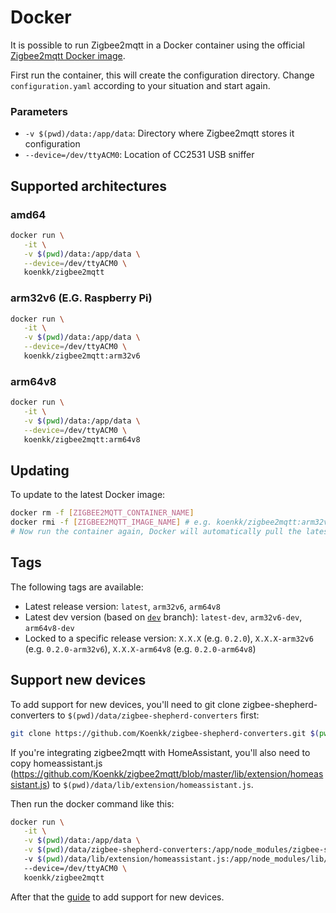 # Docker
It is possible to run Zigbee2mqtt in a Docker container using the official [Zigbee2mqtt Docker image](https://hub.docker.com/r/koenkk/zigbee2mqtt/).

First run the container, this will create the configuration directory. Change `configuration.yaml` according to your situation and start again.

### Parameters
* `-v $(pwd)/data:/app/data`: Directory where Zigbee2mqtt stores it configuration
* `--device=/dev/ttyACM0`: Location of CC2531 USB sniffer

## Supported architectures
### amd64
```bash
docker run \
   -it \
   -v $(pwd)/data:/app/data \
   --device=/dev/ttyACM0 \
   koenkk/zigbee2mqtt
```

### arm32v6 (E.G. Raspberry Pi)
```bash
docker run \
   -it \
   -v $(pwd)/data:/app/data \
   --device=/dev/ttyACM0 \
   koenkk/zigbee2mqtt:arm32v6
```

### arm64v8
```bash
docker run \
   -it \
   -v $(pwd)/data:/app/data \
   --device=/dev/ttyACM0 \
   koenkk/zigbee2mqtt:arm64v8
```

## Updating
To update to the latest Docker image:
```bash
docker rm -f [ZIGBEE2MQTT_CONTAINER_NAME]
docker rmi -f [ZIGBEE2MQTT_IMAGE_NAME] # e.g. koenkk/zigbee2mqtt:arm32v6
# Now run the container again, Docker will automatically pull the latest image.
```

## Tags
The following tags are available:
- Latest release version: `latest`, `arm32v6`, `arm64v8`
- Latest dev version (based on [`dev`](https://github.com/Koenkk/zigbee2mqtt/tree/dev) branch): `latest-dev`, `arm32v6-dev`, `arm64v8-dev`
- Locked to a specific release version: `X.X.X` (e.g. `0.2.0`), `X.X.X-arm32v6` (e.g. `0.2.0-arm32v6`), `X.X.X-arm64v8` (e.g. `0.2.0-arm64v8`)

## Support new devices
To add support for new devices, you'll need to git clone zigbee-shepherd-converters to ```$(pwd)/data/zigbee-shepherd-converters``` first:

```bash
git clone https://github.com/Koenkk/zigbee-shepherd-converters.git $(pwd)/data/zigbee-shepherd-converters
```

If you're integrating zigbee2mqtt with HomeAssistant, you'll also need to copy homeassistant.js (https://github.com/Koenkk/zigbee2mqtt/blob/master/lib/extension/homeassistant.js) to ```$(pwd)/data/lib/extension/homeassistant.js```.

Then run the docker command like this:

```bash
docker run \
   -it \
   -v $(pwd)/data:/app/data \
   -v $(pwd)/data/zigbee-shepherd-converters:/app/node_modules/zigbee-shepherd-converters
   -v $(pwd)/data/lib/extension/homeassistant.js:/app/node_modules/lib/extension/homeassistant.js
   --device=/dev/ttyACM0 \
   koenkk/zigbee2mqtt
```

After that the [guide](https://www.zigbee2mqtt.io/how_tos/how_to_support_new_devices.html) to add support for new devices.
